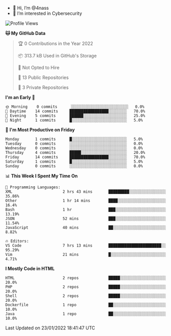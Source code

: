 - 👋 Hi, I’m @4nass
- 👀 I’m interested in Cybersecurity

<!--START_SECTION:waka-->
![Profile Views](http://img.shields.io/badge/Profile%20Views-0-blue)

**🐱 My GitHub Data** 

> 🏆 0 Contributions in the Year 2022
 > 
> 📦 313.7 kB Used in GitHub's Storage 
 > 
> 🚫 Not Opted to Hire
 > 
> 📜 13 Public Repositories 
 > 
> 🔑 3 Private Repositories  
 > 
**I'm an Early 🐤** 

```text
🌞 Morning    0 commits      ░░░░░░░░░░░░░░░░░░░░░░░░░   0.0% 
🌆 Daytime    14 commits     █████████████████░░░░░░░░   70.0% 
🌃 Evening    5 commits      ██████░░░░░░░░░░░░░░░░░░░   25.0% 
🌙 Night      1 commits      █░░░░░░░░░░░░░░░░░░░░░░░░   5.0%

```
📅 **I'm Most Productive on Friday** 

```text
Monday       1 commits      █░░░░░░░░░░░░░░░░░░░░░░░░   5.0% 
Tuesday      0 commits      ░░░░░░░░░░░░░░░░░░░░░░░░░   0.0% 
Wednesday    0 commits      ░░░░░░░░░░░░░░░░░░░░░░░░░   0.0% 
Thursday     4 commits      █████░░░░░░░░░░░░░░░░░░░░   20.0% 
Friday       14 commits     █████████████████░░░░░░░░   70.0% 
Saturday     1 commits      █░░░░░░░░░░░░░░░░░░░░░░░░   5.0% 
Sunday       0 commits      ░░░░░░░░░░░░░░░░░░░░░░░░░   0.0%

```


📊 **This Week I Spent My Time On** 

```text
💬 Programming Languages: 
XML                      2 hrs 43 mins       █████████░░░░░░░░░░░░░░░░   35.86% 
Other                    1 hr 14 mins        ████░░░░░░░░░░░░░░░░░░░░░   16.4% 
Bash                     1 hr                ███░░░░░░░░░░░░░░░░░░░░░░   13.19% 
JSON                     52 mins             ███░░░░░░░░░░░░░░░░░░░░░░   11.54% 
JavaScript               40 mins             ██░░░░░░░░░░░░░░░░░░░░░░░   8.82%

🔥 Editors: 
VS Code                  7 hrs 13 mins       ███████████████████████░░   95.29% 
Vim                      21 mins             █░░░░░░░░░░░░░░░░░░░░░░░░   4.71%

```

**I Mostly Code in HTML** 

```text
HTML                     2 repos             █████░░░░░░░░░░░░░░░░░░░░   20.0% 
PHP                      2 repos             █████░░░░░░░░░░░░░░░░░░░░   20.0% 
Shell                    2 repos             █████░░░░░░░░░░░░░░░░░░░░   20.0% 
Dockerfile               1 repo              ██░░░░░░░░░░░░░░░░░░░░░░░   10.0% 
Java                     1 repo              ██░░░░░░░░░░░░░░░░░░░░░░░   10.0%

```



 Last Updated on 23/01/2022 18:41:47 UTC
<!--END_SECTION:waka-->

<!---
4nass/4nass is a ✨ special ✨ repository because its `README.md` (this file) appears on your GitHub profile.
You can click the Preview link to take a look at your changes.
--->
